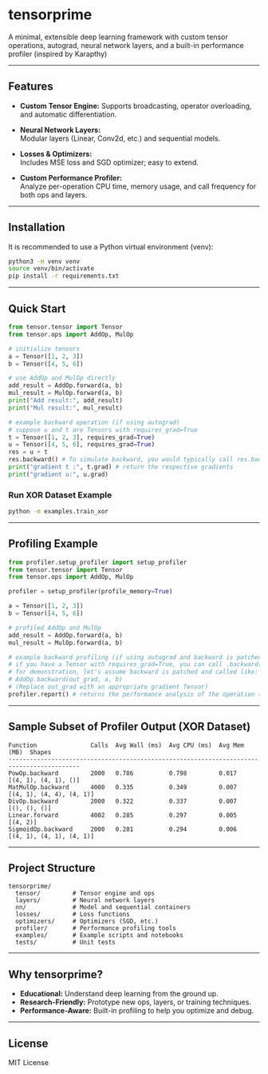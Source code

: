 # tensorprime

A minimal, extensible deep learning framework with custom tensor operations, autograd, neural network layers, and a built-in performance profiler (inspired by Karapthy)

---

## Features

- **Custom Tensor Engine:**
  Supports broadcasting, operator overloading, and automatic differentiation.

- **Neural Network Layers:**  
  Modular layers (Linear, Conv2d, etc.) and sequential models.

- **Losses & Optimizers:**  
  Includes MSE loss and SGD optimizer; easy to extend.

- **Custom Performance Profiler:**  
  Analyze per-operation CPU time, memory usage, and call frequency for both ops and layers.

---

## Installation

It is recommended to use a Python virtual environment (venv):

```bash
python3 -m venv venv
source venv/bin/activate
pip install -r requirements.txt
```

---

## Quick Start

```python
from tensor.tensor import Tensor
from tensor.ops import AddOp, MulOp

# initialize tensors
a = Tensor([1, 2, 3])
b = Tensor([4, 5, 6])

# use AddOp and MulOp directly
add_result = AddOp.forward(a, b)
mul_result = MulOp.forward(a, b)
print("Add result:", add_result)
print("Mul result:", mul_result)

# example backward operation (if using autograd)
# suppose u and t are Tensors with requires_grad=True
t = Tensor([1, 2, 3], requires_grad=True)
u = Tensor([4, 5, 6], requires_grad=True)
res = u + t
res.backward() # To simulate backward, you would typically call res.backward() if res is a Tensor
print("gradient t :", t.grad) # return the respective gradients
print("gradient u:", u.grad)
```

### Run XOR Dataset Example

```bash
python -m examples.train_xor
```

---

## Profiling Example

```python
from profiler.setup_profiler import setup_profiler
from tensor.tensor import Tensor
from tensor.ops import AddOp, MulOp

profiler = setup_profiler(profile_memory=True)

a = Tensor([1, 2, 3])
b = Tensor([4, 5, 6])

# profiled AddOp and MulOp
add_result = AddOp.forward(a, b)
mul_result = MulOp.forward(a, b)

# example backward profiling (if using autograd and backward is patched)
# if you have a Tensor with requires_grad=True, you can call .backward()
# for demonstration, let's assume backward is patched and called like:
# AddOp.backward(out_grad, a, b)
# (Replace out_grad with an appropriate gradient Tensor)
profiler.report() # returns the performance analysis of the operation (sorted by time)
```

---

## Sample Subset of Profiler Output (XOR Dataset)

```
Function               Calls  Avg Wall (ms)  Avg CPU (ms)  Avg Mem (MB)  Shapes
------------------------------------------------------------------------------------------
PowOp.backward         2000   0.786          0.798         0.017         [(4, 1), (4, 1), ()]
MatMulOp.backward      4000   0.335          0.349         0.007         [(4, 1), (4, 4), (4, 1)]
DivOp.backward         2000   0.322          0.337         0.007         [(), (), ()]
Linear.forward         4002   0.285          0.297         0.005         [(4, 2)]
SigmoidOp.backward     2000   0.281          0.294         0.006         [(4, 1), (4, 1), (4, 1)]
```

---

## Project Structure

```
tensorprime/
  tensor/         # Tensor engine and ops
  layers/         # Neural network layers
  nn/             # Model and sequential containers
  losses/         # Loss functions
  optimizers/     # Optimizers (SGD, etc.)
  profiler/       # Performance profiling tools
  examples/       # Example scripts and notebooks
  tests/          # Unit tests
```

---

## Why tensorprime?

- **Educational:** Understand deep learning from the ground up.
- **Research-Friendly:** Prototype new ops, layers, or training techniques.
- **Performance-Aware:** Built-in profiling to help you optimize and debug.

---

## License
MIT License 
